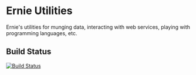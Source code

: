 Ernie Utilities
===============

Ernie's utilities for munging data, interacting with web services, playing 
with programming languages, etc.

Build Status
------------
[![Build Status](https://travis-ci.org/ehershey/utilities.png?branch=master)](https://travis-ci.org/ehershey/utilities)
